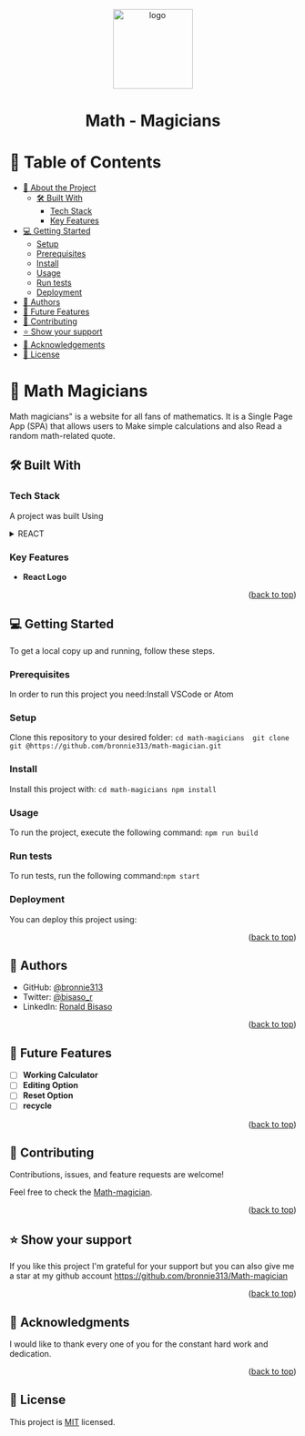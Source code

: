 <a name="readme-top"></a>

<!--
HOW TO USE:
This is an example of how you may give instructions on setting up your project locally.

Modify this file to match your project and remove sections that don't apply.

REQUIRED SECTIONS:
- Table of Contents
- About the Project
  - Built With
  - Live Demo
- Getting Started
- Authors
- Future Features
- Contributing
- Show your support
- Acknowledgements
- License

OPTIONAL SECTIONS:
- FAQ

After you're finished please remove all the comments and instructions!
-->

<div align="center">
  <!-- You are encouraged to replace this logo with your own! Otherwise you can also remove it. -->
  <img src="https://encrypted-tbn0.gstatic.com/images?q=tbn:ANd9GcR_Wz6NHkNeHYvPD_DxSCvTVI0AjhL4RaX_0g&usqp=CAU" alt="logo" width="140"  height="auto" />
  <br/>

  # Math - Magicians

</div>

<!-- TABLE OF CONTENTS -->

# 📗 Table of Contents

- [📖 About the Project](#about-project)
  - [🛠 Built With](#built-with)
    - [Tech Stack](#tech-stack)
    - [Key Features](#key-features)
- [💻 Getting Started](#getting-started)
  - [Setup](#setup)
  - [Prerequisites](#prerequisites)
  - [Install](#install)
  - [Usage](#usage)
  - [Run tests](#run-tests)
  - [Deployment](#triangular_flag_on_post-deployment)
- [👥 Authors](#authors)
- [🔭 Future Features](#future-features)
- [🤝 Contributing](#contributing)
- [⭐️ Show your support](#support)
- [🙏 Acknowledgements](#acknowledgements)
- [📝 License](#license)

<!-- PROJECT DESCRIPTION -->

# 📖 Math Magicians<a name="about-project"></a>

Math magicians" is a website for all fans of mathematics. It is a Single Page App (SPA) that allows users to Make simple calculations and also Read a random math-related quote.

## 🛠 Built With <a name="built-with"></a>

### Tech Stack <a name="tech-stack"></a>
A project was built Using

<details>
  <summary>REACT</summary>
  <ul>
    <li><a href="https://reactjs.org/">React.js</a></li>
  </ul>
</details>


### Key Features <a name="key-features"></a>

- **React Logo**

<p align="right">(<a href="#readme-top">back to top</a>)</p>

<!-- LIVE DEMO 

## 🚀 Live Demo <a name="live-demo"></a>

- [See WEB here](https://bronnie313.github.io/Leader-Board/dist/)

<p align="right">(<a href="#readme-top">back to top</a>)</p> -->

<!-- GETTING STARTED -->

## 💻 Getting Started <a name="getting-started"></a>

To get a local copy up and running, follow these steps.

### Prerequisites

In order to run this project you need:Install VSCode or Atom

<!--
Example command:

```sh
 gem install rails
```
 -->

### Setup

Clone this repository to your desired folder: ` cd math-magicians  git clone git @https://github.com/bronnie313/math-magician.git `

### Install

Install this project with: ` cd math-magicians npm install `

<!--
Example command:

```sh
  cd my-project
  gem install
```
--->

### Usage

To run the project, execute the following command: ` npm run build `

<!--
Example command:

```sh
  rails server
```
--->

### Run tests

To run tests, run the following command:` npm start `

<!--
Example command:

```sh
  bin/rails test test/models/article_test.rb
```
--->

### Deployment

You can deploy this project using: 

<!--
Example:

```sh

```
 -->

<p align="right">(<a href="#readme-top">back to top</a>)</p>

<!-- AUTHORS -->

## 👥 Authors <a name="authors"></a>

- GitHub: [@bronnie313](https://github.com/bronnie313)
- Twitter: [@bisaso_r](https://twitter.com/bisaso_r)
- LinkedIn: [Ronald Bisaso](https://linkedin.com/in/BisasoRonald)

<p align="right">(<a href="#readme-top">back to top</a>)</p>

<!-- FUTURE FEATURES -->

## 🔭 Future Features <a name="future-features"></a>
- [ ] **Working Calculator**
- [ ] **Editing Option**
- [ ] **Reset Option**
- [ ] **recycle**

<p align="right">(<a href="#readme-top">back to top</a>)</p>

<!-- CONTRIBUTING -->

## 🤝 Contributing <a name="contributing"></a>

Contributions, issues, and feature requests are welcome!

Feel free to check the [Math-magician](https://github.com/bronnie313/Math-magician/issues).

<p align="right">(<a href="#readme-top">back to top</a>)</p>

<!-- SUPPORT -->

## ⭐️ Show your support <a name="support"></a>

If you like this project I'm grateful for your support but you can also give me a star at my github account
https://github.com/bronnie313/Math-magician


<p align="right">(<a href="#readme-top">back to top</a>)</p>

<!-- ACKNOWLEDGEMENTS -->

## 🙏 Acknowledgments <a name="acknowledgements"></a>


I would like to thank every one of you for the constant hard work and dedication.

<p align="right">(<a href="#readme-top">back to top</a>)</p>


<!-- LICENSE -->

## 📝 License <a name="license"></a>

This project is [MIT](LICENSE) licensed.
